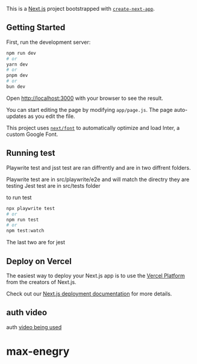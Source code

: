 This is a [Next.js](https://nextjs.org/) project bootstrapped with [`create-next-app`](https://github.com/vercel/next.js/tree/canary/packages/create-next-app).

## Getting Started

First, run the development server:

```bash
npm run dev
# or
yarn dev
# or
pnpm dev
# or
bun dev
```

Open [http://localhost:3000](http://localhost:3000) with your browser to see the result.

You can start editing the page by modifying `app/page.js`. The page auto-updates as you edit the file.

This project uses [`next/font`](https://nextjs.org/docs/basic-features/font-optimization) to automatically optimize and load Inter, a custom Google Font.

## Running test

Playwrite test and jsst test are ran diffrently and are in two diffrent folders.

Playwrite test are in src/playwrite/e2e
and will match the directry they are testing
Jest test are in src/tests folder

to run test

```bash
npx playwrite test
# or
npm run test
# or
npm test:watch
```

The last two are for jest

## Deploy on Vercel

The easiest way to deploy your Next.js app is to use the [Vercel Platform](https://vercel.com/new?utm_medium=default-template&filter=next.js&utm_source=create-next-app&utm_campaign=create-next-app-readme) from the creators of Next.js.

Check out our [Next.js deployment documentation](https://nextjs.org/docs/deployment) for more details.

## auth video

auth [video being used](https://www.youtube.com/watch?v=md65iBX5Gxg)

# max-enegry
